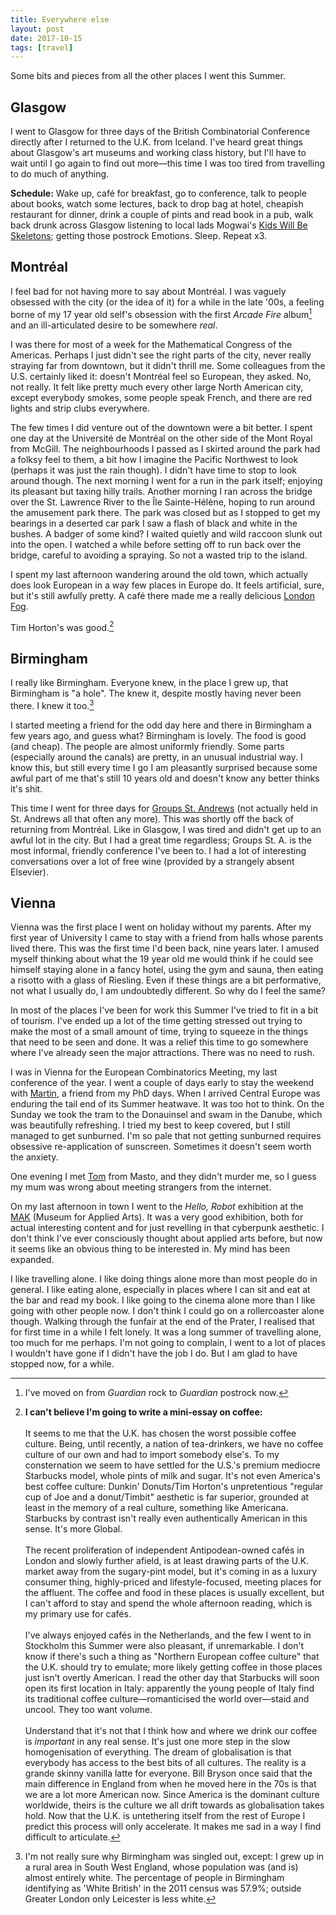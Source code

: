 ```yaml
---
title: Everywhere else
layout: post
date: 2017-10-15
tags: [travel]
---
```


Some bits and pieces from all the other places I went this Summer.

## Glasgow
I went to Glasgow for three days of the British Combinatorial Conference directly after I returned to the U.K. from Iceland. I've heard great things about Glasgow's art museums and working class history, but I'll have to wait until I go again to find out more&mdash;this time I was too tired from travelling to do much of anything.

**Schedule:** Wake up, caf&eacute; for breakfast, go to conference, talk to people about books, watch some lectures, back to drop bag at hotel, cheapish restaurant for dinner, drink a couple of pints and read book in a pub, walk back drunk across Glasgow listening to local lads Mogwai's [Kids Will Be Skeletons](https://www.youtube.com/watch?v=KX8ebGCzGeo); getting those postrock Emotions. Sleep. Repeat x3.

## Montr&eacute;al
I feel bad for not having more to say about Montr&eacute;al. I was vaguely obsessed with the city (or the idea of it) for a while in the late '00s, a feeling borne of my 17 year old self's obsession with the first *Arcade Fire* album[^1] and an ill-articulated desire to be somewhere *real*.

I was there for most of a week for the Mathematical Congress of the Americas. Perhaps I just didn't see the right parts of the city, never really straying far from  downtown, but it didn't thrill me. Some colleagues from the U.S. certainly liked it: doesn't Montr&eacute;al feel so European, they asked. No, not really. It felt like pretty much every other large North American city, except everybody smokes, some people speak French, and there are red lights and strip clubs everywhere.

The few times I did venture out of the downtown were a bit better. I spent one day at the Université de Montr&eacute;al on the other side of the Mont Royal from McGill. The neighbourhoods I passed as I skirted around the park had a folksy feel to them, a bit how I imagine the Pacific Northwest to look (perhaps it was just the rain though). I didn't have time to stop to look around though. The next morning I went for a run in the park itself; enjoying its pleasant but taxing hilly trails. Another morning I ran across the bridge over the St. Lawrence River to the Île Sainte-Hélène, hoping to run around the amusement park there. The park was closed but as I stopped to get my bearings in a deserted car park I saw a flash of black and white in the bushes. A badger of some kind? I waited quietly and wild raccoon slunk out into the open. I watched a while before setting off to run back over the bridge, careful to avoiding a spraying. So not a wasted trip to the island.

I spent my last afternoon wandering around the old town, which actually does look European in a way few places in Europe do. It feels artificial, sure, but it's still awfully pretty. A caf&eacute; there made me a really delicious [London Fog](https://en.wikibooks.org/wiki/Cookbook:London_Fog).

Tim Horton's was good.[^2]

## Birmingham

I really like Birmingham. Everyone knew, in the place I grew up, that Birmingham is "a hole". The knew it, despite mostly having never been there. I knew it too.[^3]

I started meeting a friend for the odd day here and there in Birmingham a few years ago, and guess what? Birmingham is lovely. The food is good (and cheap). The people are almost uniformly friendly. Some parts (especially around the canals) are pretty, in an unusual industrial way. I know this, but still every time I go I am pleasantly surprised because some awful part of me that's still 10 years old and doesn't know any better thinks it's shit.

This time I went for three days for [Groups St. Andrews](http://www.groupsstandrews.org/) (not actually held in St. Andrews all that often any more). This was shortly off the back of returning from Montr&eacute;al. Like in Glasgow, I was tired and didn't get up to an awful lot in the city. But I had a great time regardless; Groups St. A. is the most informal, friendly conference I've been to. I had a lot of interesting conversations over a lot of free wine (provided by a strangely absent Elsevier).

## Vienna

Vienna was the first place I went on holiday without my parents. After my first year of University I came to stay with a friend from halls whose parents lived there. This was the first time I'd been back, nine years later. I amused myself thinking about what the 19 year old me would think if he could see himself staying alone in a fancy hotel, using the gym and sauna, then eating a risotto with a glass of Riesling. Even if these things are a bit performative, not what I usually do, I am undoubtedly different. So why do I feel the same?

In most of the places I've been for work this Summer I've tried to fit in a bit of tourism. I've ended up a lot of the time getting stressed out trying to make the most of a small amount of time, trying to squeeze in the things that need to be seen and done. It was a relief this time to go somewhere where I've already seen the major attractions. There was no need to rush.

I was in Vienna for the European Combinatorics Meeting, my last conference of the year. I went a couple of days early to stay the weekend with [Martin](http://www.mat.univie.ac.at/~finnsell/), a friend from my PhD days. When I arrived Central Europe was enduring the tail end of its Summer heatwave. It was too hot to think. On the Sunday we took the tram to the Donauinsel and swam in the Danube, which was beautifully refreshing. I tried my best to keep covered, but I still managed to get sunburned. I'm so pale that not getting sunburned requires obsessive re-application of sunscreen. Sometimes it doesn't seem worth the anxiety.

One evening I met [Tom](https://slime.global/@tom) from Masto, and they didn't murder me, so I guess my mum was wrong about meeting strangers from the internet.

On my last afternoon in town I went to the *Hello, Robot* exhibition at the [MAK](https://www.wien.info/en/sightseeing/museums-exhibitions/top/mak) (Museum for Applied Arts). It was a very good exhibition, both for actual interesting content and for just revelling in that cyberpunk aesthetic. I don't think I've ever consciously thought about applied arts before, but now it seems like an obvious thing to be interested in. My mind has been expanded.

I like travelling alone. I like doing things alone more than most people do in general. I like eating alone, especially in places where I can sit and eat at the bar and read my book. I like going to the cinema alone more than I like going with other people now. I don't think I could go on a rollercoaster alone though. Walking through the funfair at the end of the Prater, I realised that for first time in a while I felt lonely. It was a long summer of travelling alone, too much for me perhaps. I'm not going to complain, I went to a lot of places I wouldn't have gone if I didn't have the job I do. But I am glad to have stopped now, for a while.

[^1]: I've moved on from *Guardian* rock to *Guardian* postrock now.
[^2]: **I can't believe I'm going to write a mini-essay on coffee:**<br><br>It seems to me that the U.K. has chosen the worst possible coffee culture. Being, until recently, a nation of tea-drinkers, we have no coffee culture of our own and had to import somebody else's. To my consternation we seem to have settled for the U.S.'s premium mediocre Starbucks model, whole pints of milk and sugar. It's not even America's best coffee culture: Dunkin' Donuts/Tim Horton's unpretentious "regular cup of Joe and a donut/Timbit" aesthetic is far superior, grounded at least in the memory of a real culture, something like Americana. Starbucks by contrast isn't really even authentically American in this sense. It's more Global.<br><br>The recent proliferation of independent Antipodean-owned caf&eacute;s in London and slowly further afield, is at least drawing parts of the U.K. market away from the sugary-pint model, but it's coming in as a luxury consumer thing, highly-priced and lifestyle-focused, meeting places for the affluent. The coffee and food in these places is usually excellent, but I can't afford to stay and spend the whole afternoon reading, which is my primary use for caf&eacute;s.<br><br>I've always enjoyed caf&eacute;s in the Netherlands, and the few I went to in Stockholm this Summer were also pleasant, if unremarkable. I don't know if there's such a thing as "Northern European coffee culture" that the U.K. should try to emulate; more likely getting coffee in those places just isn't overtly American. I read the other day that Starbucks will soon open its first location in Italy: apparently the young people of Italy find its traditional coffee culture&mdash;romanticised the world over&mdash;staid and uncool. They too want volume.<br><br>Understand that it's not that I think how and where we drink our coffee is *important* in any real sense. It's just one more step in the slow homogenisation of everything. The dream of globalisation is that everybody has access to the best bits of all cultures. The reality is a grande skinny vanilla latte for everyone. Bill Bryson once said that the main difference in England from when he moved here in the 70s is that we are a lot more American now. Since America is the dominant culture worldwide, theirs is the culture we all drift towards as globalisation takes hold. Now that the U.K. is untethering itself from the rest of Europe I predict this process will only accelerate. It makes me sad in a way I find difficult to articulate.

[^3]: I'm not really sure why Birmingham was singled out, except: I grew up in a rural area in South West England, whose population was (and is) almost entirely white. The percentage of people in Birmingham identifying as 'White British' in the 2011 census was 57.9%; outside Greater London only Leicester is less white.
